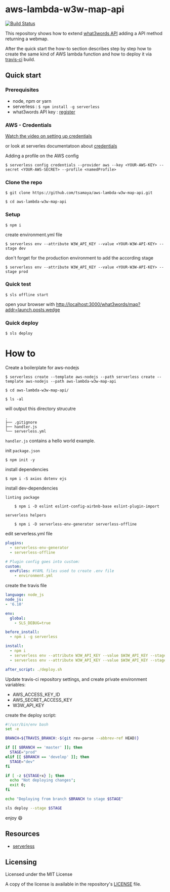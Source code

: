 # aws-lambda-w3w-map-api

[![Build Status](https://travis-ci.org/tsamaya/aws-lambda-w3w-map-api.svg?branch=master)](https://travis-ci.org/tsamaya/aws-lambda-w3w-map-api)

This repository shows how to extend [what3words API](https://what3words.com) adding a API method returning a webmap.

After the quick start the how-to section describes step by step how to create the same kind of AWS lambda function and how to deploy it via [travis-ci](https://travis-ci.org) build.

## Quick start

### Prerequisites

- node, npm or yarn
- serverless : `$ npm install -g serverless`
- what3words API key : [register](https://accounts.what3words.com/)

### AWS - Credentials
[Watch the video on setting up credentials](https://www.youtube.com/watch?v=KngM5bfpttA)

or look at serverles documentatoon about [credentials](https://serverless.com/framework/docs/providers/aws/guide/credentials/)

Adding a profile on the AWS config

    $ serverless config credentials --provider aws --key <YOUR-AWS-KEY> --secret <YOUR-AWS-SECRET> --profile <namedProfile>

### Clone the repo

	$ git clone https://github.com/tsamaya/aws-lambda-w3w-map-api.git

	$ cd aws-lambda-w3w-map-api

### Setup

	$ npm i

create environment.yml file

    $ serverless env --attribute W3W_API_KEY --value <YOUR-W3W-API-KEY> --stage dev

don't forget for the production environment to add the according stage

    $ serverless env --attribute W3W_API_KEY --value <YOUR-W3W-API-KEY> --stage prod


### Quick test

	$ sls offline start

open your browser with [http://localhost:3000/what3words/map?addr=launch.posts.wedge](http://localhost:3000/what3words/map?addr=launch.posts.wedge)

### Quick deploy

	$ sls deploy


# How to

Create a boilerplate for aws-nodejs

    $ serverless create --template aws-nodejs --path serverless create --template aws-nodejs --path aws-lambda-w3w-map-api

    $ cd aws-lambda-w3w-map-api/

    $ ls -al

will output this directory strucutre
```
.
├── .gitignore
├── handler.js
└── serverless.yml
```

`handler.js` contains a hello world example.


init `package.json`

    $ npm init -y


install dependencies

	$ npm i -S axios dotenv ejs

install dev-dependencies

	linting package

	    $ npm i -D eslint eslint-config-airbnb-base eslint-plugin-import

	serverless helpers

	    $ npm i -D serverless-env-generator serverless-offline


edit serverless.yml file

```yaml
plugins:
  - serverless-env-generator
  - serverless-offline

# Plugin config goes into custom:
custom:
  envFiles: #YAML files used to create .env file
    - environment.yml
```

create the travis file

```yaml
language: node_js
node_js:
- '6.10'

env:
  global:
    - SLS_DEBUG=true

before_install:
  - npm i -g serverless

install:
  - npm i
  - serverless env --attribute W3W_API_KEY --value $W3W_API_KEY --stage dev
  - serverless env --attribute W3W_API_KEY --value $W3W_API_KEY --stage prod

after_script: ./deploy.sh
```

Update travis-ci repository settings, and create private environment variables:

- AWS_ACCESS_KEY_ID
- AWS_SECRET_ACCESS_KEY
- W3W_API_KEY

create the deploy script:

```bash
#!/usr/bin/env bash
set -e

BRANCH=${TRAVIS_BRANCH:-$(git rev-parse --abbrev-ref HEAD)}

if [[ $BRANCH == 'master' ]]; then
  STAGE="prod"
elif [[ $BRANCH == 'develop' ]]; then
  STAGE="dev"
fi

if [ -z ${STAGE+x} ]; then
  echo "Not deploying changes";
  exit 0;
fi

echo "Deploying from branch $BRANCH to stage $STAGE"

sls deploy --stage $STAGE
```

enjoy :smile:

## Resources

- [serverless](https://serverless.com)

## Licensing

Licensed under the MIT License

A copy of the license is available in the repository's [LICENSE](LICENSE.md) file.
